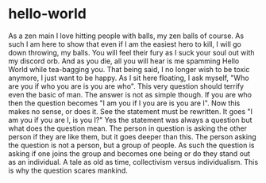 # hello-world
As a zen main I love hitting people with balls, my zen balls of course.  As such I am here to show that even if I am the easiest hero to kill, I will go down throwing, my balls.  You will feel their fury as I suck your soul out with my discord orb.  And as you die, all you will hear is me spamming Hello World while tea-bagging you.
That being said, I no longer wish to be toxic anymore, I just want to be happy.  As I sit here floating, I ask myself, "Who are you if who you are is you are who".  This very question should terrify even the basic of man.  The answer is not as simple though.  If you are who then the question becomes "I am you if I you are is you are I".  Now this makes no sense, or does it.  See the statement must be rewritten. It goes "I am you if you are I, is you I?"  Yes the statement was always a question but what does the question mean.  The person in question is asking the other person if they are like them, but it goes deeper than this.  The person asking the question is not a person, but a group of people.  As such the question is asking if one joins the group and becomes one being or do they stand out as an individual.  A tale as old as time, collectivism versus individualism.  This is why the question scares mankind.  
